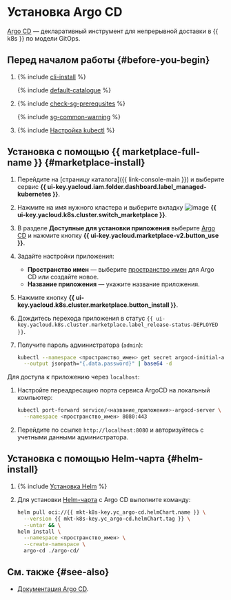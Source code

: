 # Установка Argo CD


[Argo CD](https://argo-cd.readthedocs.io) — декларативный инструмент для непрерывной доставки в {{ k8s }} по модели GitOps.

## Перед началом работы {#before-you-begin}

1. {% include [cli-install](../../../_includes/cli-install.md) %}

   {% include [default-catalogue](../../../_includes/default-catalogue.md) %}

1. {% include [check-sg-prerequsites](../../../_includes/managed-kubernetes/security-groups/check-sg-prerequsites-lvl3.md) %}

    {% include [sg-common-warning](../../../_includes/managed-kubernetes/security-groups/sg-common-warning.md) %}

1. {% include [Настройка kubectl](../../../_includes/managed-kubernetes/kubectl-install.md) %}

## Установка с помощью {{ marketplace-full-name }} {#marketplace-install}

1. Перейдите на [страницу каталога]({{ link-console-main }}) и выберите сервис **{{ ui-key.yacloud.iam.folder.dashboard.label_managed-kubernetes }}**.
1. Нажмите на имя нужного кластера и выберите вкладку ![image](../../../_assets/console-icons/shopping-cart.svg) **{{ ui-key.yacloud.k8s.cluster.switch_marketplace }}**.
1. В разделе **Доступные для установки приложения** выберите [Argo CD](/marketplace/products/yc/argo-cd) и нажмите кнопку **{{ ui-key.yacloud.marketplace-v2.button_use }}**.
1. Задайте настройки приложения:
   * **Пространство имен** — выберите [пространство имен](../../concepts/index.md#namespace) для Argo CD или создайте новое.
   * **Название приложения** — укажите название приложения.
1. Нажмите кнопку **{{ ui-key.yacloud.k8s.cluster.marketplace.button_install }}**.
1. Дождитесь перехода приложения в статус `{{ ui-key.yacloud.k8s.cluster.marketplace.label_release-status-DEPLOYED }}`.
1. Получите пароль администратора (`admin`):

   ```bash
   kubectl --namespace <пространство_имен> get secret argocd-initial-admin-secret \
     --output jsonpath="{.data.password}" | base64 -d
   ```

Для доступа к приложению через `localhost`:
1. Настройте переадресацию порта сервиса ArgoCD на локальный компьютер:

   ```bash
   kubectl port-forward service/<название_приложения>-argocd-server \
     --namespace <пространство_имен> 8080:443
   ```

1. Перейдите по ссылке `http://localhost:8080` и авторизуйтесь с учетными данными администратора.

## Установка с помощью Helm-чарта {#helm-install}

1. {% include [Установка Helm](../../../_includes/managed-kubernetes/helm-install.md) %}

1. Для установки [Helm-чарта](https://helm.sh/docs/topics/charts/) с Argo CD выполните команду:

   ```bash
   helm pull oci://{{ mkt-k8s-key.yc_argo-cd.helmChart.name }} \
     --version {{ mkt-k8s-key.yc_argo-cd.helmChart.tag }} \
     --untar && \
   helm install \
     --namespace <пространство_имен> \
     --create-namespace \
     argo-cd ./argo-cd/
   ```

## См. также {#see-also}

* [Документация Argo CD](https://argo-cd.readthedocs.io/en/stable/operator-manual/).
